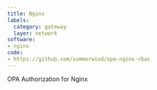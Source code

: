 ```yaml
---
title: Nginx
labels:
  category: gateway
  layer: network
software:
- nginx
code:
- https://github.com/summerwind/opa-nginx-rbac
---
```

OPA Authorization for Nginx
